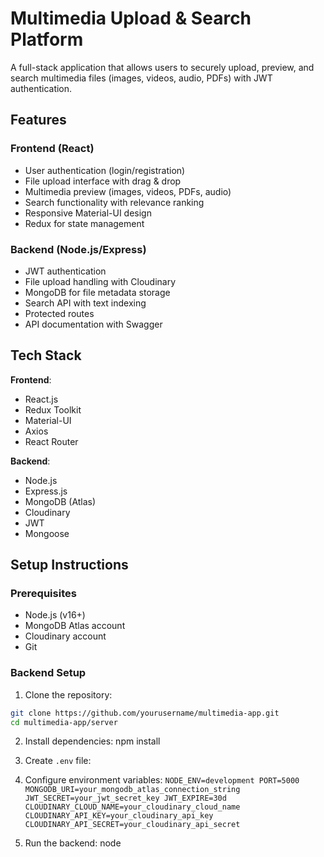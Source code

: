 # Multimedia Upload & Search Platform

A full-stack application that allows users to securely upload, preview, and search multimedia files (images, videos, audio, PDFs) with JWT authentication.

## Features

### Frontend (React)

- User authentication (login/registration)
- File upload interface with drag & drop
- Multimedia preview (images, videos, PDFs, audio)
- Search functionality with relevance ranking
- Responsive Material-UI design
- Redux for state management

### Backend (Node.js/Express)

- JWT authentication
- File upload handling with Cloudinary
- MongoDB for file metadata storage
- Search API with text indexing
- Protected routes
- API documentation with Swagger

## Tech Stack

**Frontend**:

- React.js
- Redux Toolkit
- Material-UI
- Axios
- React Router

**Backend**:

- Node.js
- Express.js
- MongoDB (Atlas)
- Cloudinary
- JWT
- Mongoose

## Setup Instructions

### Prerequisites

- Node.js (v16+)
- MongoDB Atlas account
- Cloudinary account
- Git

### Backend Setup

1. Clone the repository:

```bash
git clone https://github.com/yourusername/multimedia-app.git
cd multimedia-app/server
```


2. Install dependencies:
   npm install
3. Create `.env` file:
4. Configure environment variables:
   `NODE_ENV=development
   PORT=5000
   MONGODB_URI=your_mongodb_atlas_connection_string
   JWT_SECRET=your_jwt_secret_key
   JWT_EXPIRE=30d
   CLOUDINARY_CLOUD_NAME=your_cloudinary_cloud_name
   CLOUDINARY_API_KEY=your_cloudinary_api_key
   CLOUDINARY_API_SECRET=your_cloudinary_api_secret `


5. Run the backend:
   node
